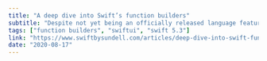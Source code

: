```yaml
---
title: "A deep dive into Swift’s function builders"
subtitle: "Despite not yet being an officially released language feature, Swift's function builders power SwiftUI's DSL-like API and is one of the more interesting recent additions to the language. In this deep dive, John Sundell takes a closer look at function builders, providing insights into the feature by implementing a function builder for a settings API. Like John, I hope the function builders feature goes through the Swift Evolution process sooner rather than later."
tags: ["function builders", "swiftui", "swift 5.3"]
link: "https://www.swiftbysundell.com/articles/deep-dive-into-swift-function-builders/"
date: "2020-08-17"
---
```

